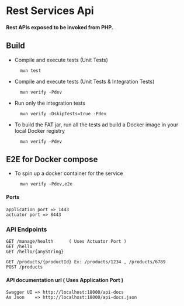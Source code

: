 # Rest Services Api

#### Rest APIs exposed to be invoked from PHP.

## Build

* Compile and execute tests (Unit Tests)
    
        mvn test

* Compile and execute tests (Unit Tests & Integration Tests)
    
        mvn verify -Pdev
    
* Run only the integration tests
    
        mvn verify -DskipTests=true -Pdev

* To build the FAT jar, run all the tests ad build a Docker image in your local Docker registry
    
        mvn verify -Pdev
    
## E2E for Docker compose

* To spin up a docker container for the service

        mvn verify -Pdev,e2e
    
#### Ports

    application port => 1443
    actuator port => 8443

### API Endpoints
    
    GET /manage/health      ( Uses Actuator Port )
    GET /hello
    GET /hello/{anyString}
    
    GET /products/{productId} Ex: /products/1234 , /products/6789
    POST /products

#### API documentation url ( Uses Application Port )
    
    Swagger UI => http://localhost:18000/api-docs
    As Json    => http://localhost:18000/api-docs.json  